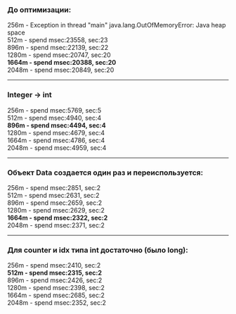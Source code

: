 ### До оптимизации:  
256m - Exception in thread "main" java.lang.OutOfMemoryError: Java heap space  
512m - spend msec:23558, sec:23  
896m - spend msec:22139, sec:22  
1280m - spend msec:20747, sec:20  
__1664m - spend msec:20388, sec:20__  
2048m - spend msec:20849, sec:20  
___________
### Integer -> int
256m - spend msec:5769, sec:5  
512m - spend msec:4940, sec:4  
__896m - spend msec:4494, sec:4__  
1280m - spend msec:4679, sec:4  
1664m - spend msec:4786, sec:4  
2048m - spend msec:4959, sec:4  
___________
### Объект Data создается один раз и переиспользуется:
256m - spend msec:2851, sec:2    
512m - spend msec:2631, sec:2  
896m - spend msec:2659, sec:2  
1280m - spend msec:2629, sec:2  
__1664m - spend msec:2322, sec:2__  
2048m - spend msec:2371, sec:2  
___________
### Для counter и idx типа int достаточно (было long):
256m - spend msec:2410, sec:2    
__512m - spend msec:2315, sec:2__  
896m - spend msec:2426, sec:2  
1280m - spend msec:2398, sec:2  
1664m - spend msec:2685, sec:2  
2048m - spend msec:2352, sec:2  